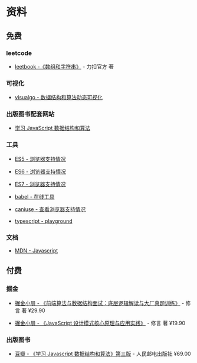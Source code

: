# 资料

## 免费

### leetcode

- [leetbook -《数组和字符串》](https://leetcode-cn.com/leetbook/detail/array-and-string/) - 力扣官方 著

### 可视化

- [visualgo - 数据结构和算法动态可视化](https://visualgo.net/zh/)

### 出版图书配套网站

- [学习 JavaScript 数据结构和算法](https://javascript-ds-algorithms-book.firebaseapp.com/)

### 工具

- [ES5 - 浏览器支持情况](http://kangax.github.io/compat-table/es5/)

- [ES6 - 浏览器支持情况](http://kangax.github.io/compat-table/es6/)

- [ES7 - 浏览器支持情况](http://kangax.github.io/compat-table/es2016plus/)

- [babel - 在线工具](https://babeljs.io/repl/#?browsers=defaults%2C%20not%20ie%2011%2C%20not%20ie_mob%2011&build=&builtIns=false&corejs=3.6&spec=false&loose=false&code_lz=Q&debug=false&forceAllTransforms=false&shippedProposals=false&circleciRepo=&evaluate=false&fileSize=false&timeTravel=false&sourceType=module&lineWrap=true&presets=env%2Creact%2Cstage-2&prettier=false&targets=&version=7.17.5&externalPlugins=&assumptions=%7B%7D)

- [caniuse - 查看浏览器支持情况](https://caniuse.com/)

- [typescript - playground](https://www.typescriptlang.org/play)

### 文档

- [MDN - Javascript](https://developer.mozilla.org/zh-CN/docs/Web/JavaScript)

## 付费

### 掘金

- [掘金小册 - 《前端算法与数据结构面试：底层逻辑解读与大厂真题训练》](https://juejin.cn/book/6844733800300150797) - 修言 著 ¥29.90

- [掘金小册 - 《JavaScript 设计模式核⼼原理与应⽤实践》](https://juejin.cn/book/6844733790204461070) - 修言 著 ¥19.90

### 出版图书

- [豆瓣 - 《学习 Javascript 数据结构和算法》第三版](https://book.douban.com/subject/33441631/) - 人民邮电出版社 ¥69.00
